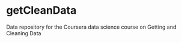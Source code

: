 getCleanData
============

Data repository for the Coursera data science course on Getting and Cleaning Data
